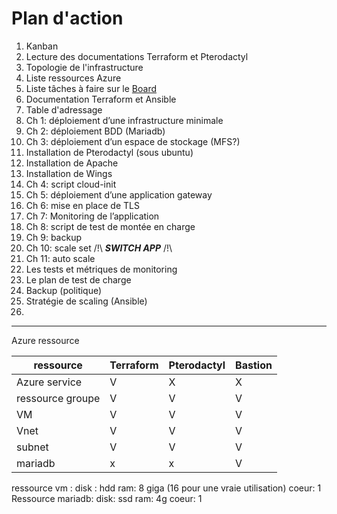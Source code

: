 # Plan d'action 

1. Kanban
2. Lecture des documentations Terraform et Pterodactyl
3. Topologie de l'infrastructure
4. Liste ressources Azure
5. Liste tâches à faire sur le [Board](https://github.com/users/Simplon-Luna/projects/1/views/1)
6. Documentation Terraform et Ansible
7. Table d'adressage
8. Ch 1: déploiement d’une infrastructure minimale
9. Ch 2: déploiement  BDD (Mariadb)
11. Ch 3: déploiement d’un espace de stockage (MFS?)
12. Installation de Pterodactyl (sous ubuntu)
13. Installation de Apache
14. Installation de Wings
15. Ch 4: script cloud-init
16. Ch 5: déploiement d’une application gateway
17. Ch 6: mise en place de TLS
18. Ch 7: Monitoring de l’application
19. Ch 8: script de test de montée en charge
20. Ch 9: backup
21. Ch 10: scale set /!\ ***SWITCH APP*** /!\
22. Ch 11: auto scale
23. Les tests et métriques de monitoring
24. Le plan de test de charge
25. Backup (politique)
26. Stratégie de scaling (Ansible)
37. 





-------------------------------------------

Azure ressource 



| ressource | Terraform | Pterodactyl | Bastion  |
| -------- | -------- | -------- | -------- |
| Azure service    | V     | X    | X    |
| ressource groupe    | V     | V     |V     |
| VM    | V     | V     |V    |
| Vnet    | V    | V     | V     |
| subnet     | V     | V     |V     |
| mariadb     | x     | x    |V     |

ressource vm :
disk : hdd
ram: 8 giga (16 pour une vraie utilisation)
coeur: 1 
Ressource mariadb:
disk: ssd
ram: 4g
coeur: 1